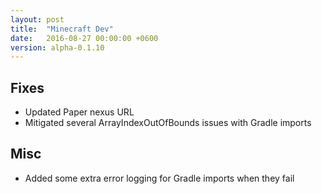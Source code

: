 ```yaml
---
layout: post
title:  "Minecraft Dev"
date:   2016-08-27 00:00:00 +0600
version: alpha-0.1.10
---
```

## Fixes

* Updated Paper nexus URL
* Mitigated several ArrayIndexOutOfBounds issues with Gradle imports

## Misc

* Added some extra error logging for Gradle imports when they fail
